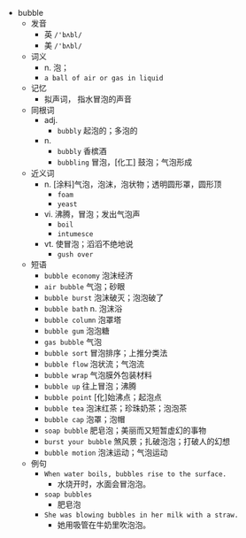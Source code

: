 - bubble
  - 发音
    - 英 `/'bʌbl/`
    - 美 `/'bʌbl/`
  - 词义
    - n. 泡；
    - `a ball of air or gas in liquid`
  - 记忆
    - 拟声词， 指水冒泡的声音
  - 同根词
    - adj.
      - `bubbly` 起泡的；多泡的
    - n.
      - `bubbly` 香槟酒
      - `bubbling` 冒泡，[化工] 鼓泡；气泡形成
  - 近义词
    - n. [涂料]气泡，泡沫，泡状物；透明圆形罩，圆形顶
      - `foam`
      - `yeast`
    - vi. 沸腾，冒泡；发出气泡声
      - `boil`
      - `intumesce`
    - vt. 使冒泡；滔滔不绝地说
      - `gush over`
  - 短语
    - `bubble economy` 泡沫经济 
    - `air bubble` 气泡；砂眼 
    - `bubble burst` 泡沫破灭；泡泡破了 
    - `bubble bath` n. 泡沫浴 
    - `bubble column` 泡罩塔 
    - `bubble gum` 泡泡糖 
    - `gas bubble` 气泡 
    - `bubble sort` 冒泡排序；上推分类法 
    - `bubble flow` 泡状流；气泡流 
    - `bubble wrap` 气泡膜外包装材料 
    - `bubble up` 往上冒泡；沸腾 
    - `bubble point` [化]始沸点；起泡点 
    - `bubble tea` 泡沫红茶；珍珠奶茶；泡泡茶 
    - `bubble cap` 泡罩；泡帽 
    - `soap bubble` 肥皂泡；美丽而又短暂虚幻的事物 
    - `burst your bubble` 煞风景；扎破泡泡；打破人的幻想 
    - `bubble motion` 泡沫运动；气泡运动 
  - 例句
    - `When water boils, bubbles rise to the surface.`
      - 水烧开时，水面会冒泡泡。
    - `soap bubbles`
      - 肥皂泡
    - `She was blowing bubbles in her milk with a straw.`
      - 她用吸管在牛奶里吹泡泡。

